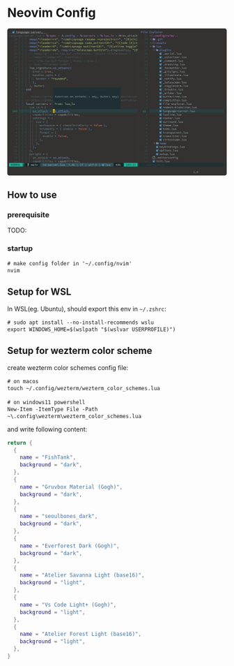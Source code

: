 # Neovim Config

<img src="./assets/screen_shot.png" />

## How to use

### prerequisite

TODO:

### startup

```shell
# make config folder in '~/.config/nvim'
nvim
```

## Setup for WSL

In WSL(eg. Ubuntu), should export this env in `~/.zshrc`:
```shell
# sudo apt install --no-install-recommends wslu
export WINDOWS_HOME=$(wslpath "$(wslvar USERPROFILE)")
```

## Setup for wezterm color scheme
create wezterm color schemes config file:

```shell
# on macos
touch ~/.config/wezterm/wezterm_color_schemes.lua

# on windows11 powershell
New-Item -ItemType File -Path ~\.config\wezterm\wezterm_color_schemes.lua
```

and write following content:
```lua
return {
  {
    name = "FishTank",
    background = "dark",
  },
  {
    name = "Gruvbox Material (Gogh)",
    background = "dark",
  },
  {
    name = "seoulbones_dark",
    background = "dark",
  },
  {
    name = "Everforest Dark (Gogh)",
    background = "dark",
  },
  {
    name = "Atelier Savanna Light (base16)",
    background = "light",
  },
  {
    name = "Vs Code Light+ (Gogh)",
    background = "light",
  },
  {
    name = "Atelier Forest Light (base16)",
    background = "light",
  },
}
```
